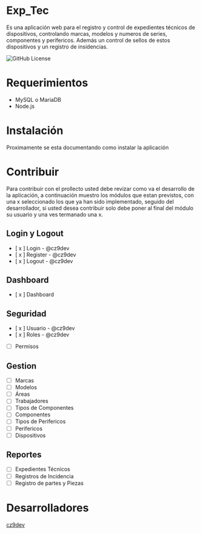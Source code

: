 # Exp_Tec
Es una aplicación web para el registro y control de expedientes técnicos de dispositivos, controlando marcas, modelos y numeros de series, componentes y perifericos. Además un control de sellos de estos dispositivos y un registro de insidencias.

![GitHub License](https://img.shields.io/github/license/cz9dev/exp_tec)

# Requerimientos
- MySQL o MariaDB
- Node.js

# Instalación
Proximamente se esta documentando como instalar la aplicación

# Contribuir
Para contribuir con el prollecto usted debe revizar como va el desarrollo de la aplicación, a continuación muestro los módulos que estan previstos, con una x seleccionado los que ya han sido implementado, seguido del desarrollador, si usted desea contribuir solo debe poner al final del módulo su usuario y una ves termanado una x.

## Login y Logout
- [ x ] Login - @cz9dev
- [ x ] Register - @cz9dev
- [ x ] Logout - @cz9dev
## Dashboard
- [ x ] Dashboard
## Seguridad
- [ x ] Usuario - @cz9dev
- [ x ] Roles - @cz9dev
- [  ] Permisos
## Gestion
- [  ] Marcas
- [  ] Modelos
- [  ] Áreas
- [  ] Trabajadores
- [  ] Tipos de Componentes
- [  ] Componentes
- [  ] Tipos de Perifericos
- [  ] Perifericos
- [  ] Dispositivos

## Reportes
- [  ] Expedientes Técnicos
- [  ] Registros de Incidencia
- [  ] Registro de partes y Piezas
# Desarrolladores
[cz9dev](https://github.com/cz9dev)